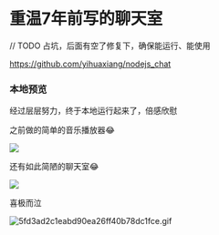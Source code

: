 # 重温7年前写的聊天室

// TODO  占坑，后面有空了修复下，确保能运行、能使用

https://github.com/yihuaxiang/nodejs_chat

### 本地预览

经过层层努力，终于本地运行起来了，倍感欣慰

之前做的简单的音乐播放器😂

![](https://fudongdong-statics.oss-cn-beijing.aliyuncs.com/images/20220206/ced6e3cb4b44482aae45087e92161811.png?x-oss-process=image/resize,w_800/quality,q_80)

还有如此简陋的聊天室😂

![](https://fudongdong-statics.oss-cn-beijing.aliyuncs.com/images/20220206/b10f53ed62e54c0ebff4b4ac592c4e08.png?x-oss-process=image/resize,w_800/quality,q_80)

喜极而泣

![5fd3ad2c1eabd90ea26ff40b78dc1fce.gif](https://fudongdong-statics.oss-cn-beijing.aliyuncs.com/images/20220206/c4f42f78a1ac4845b4e0666e2a2d6546.gif)


